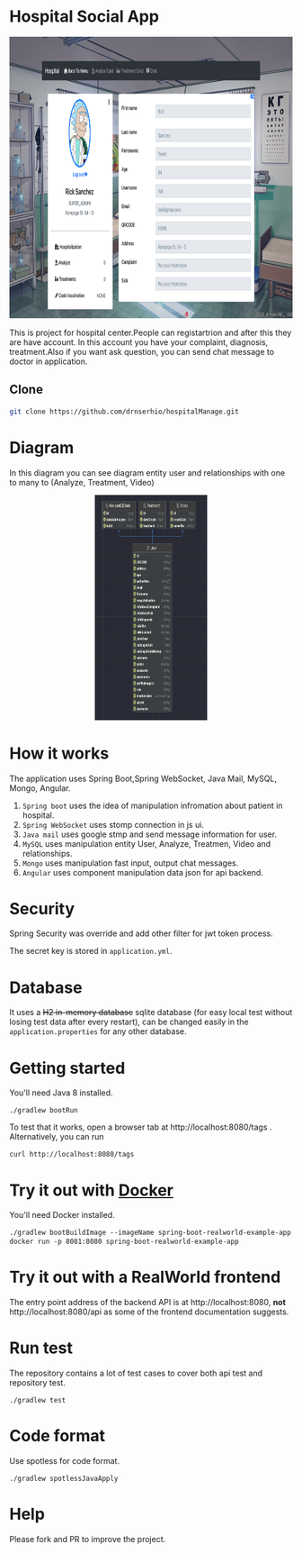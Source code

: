 # Hospital Social App
<p  align="center" >
  <img width="900" height="500" src="https://github.com/drnserhio/hospitalManage/blob/master/img-readme/profile.png">
</p>



This is project for hospital center.People can registartrion and after this they are have account. In this account you have your complaint, diagnosis, treatment.Also if you want ask question, you can send chat message to doctor in application.


Clone
--------

```sh
git clone https://github.com/drnserhio/hospitalManage.git
```

# Diagram

In this diagram you can see diagram entity user and relationships with one to many to (Analyze, Treatment, Video)

<p align="center">
  <img width="200" height="400" src="https://github.com/drnserhio/hospitalManage/blob/master/img-readme/diagram.png">
</p>

# How it works

The application uses Spring Boot,Spring WebSocket, Java Mail, MySQL, Mongo, Angular.

1. `Spring boot` uses the idea of manipulation infromation about patient in hospital.
2. `Spring WebSocket` uses stomp connection in js ui.
3. `Java mail` uses google stmp and send message information for user.
4. `MySQL` uses manipulation entity User, Analyze, Treatmen, Video and relationships.
5. `Mongo` uses manipulation fast input, output chat messages.
6. `Angular` uses component manipulation data json for api backend.

# Security

Spring Security was override and add other filter for jwt token process.

The secret key is stored in `application.yml`.

# Database

It uses a ~~H2 in-memory database~~ sqlite database (for easy local test without losing test data after every restart), can be changed easily in the `application.properties` for any other database.

# Getting started

You'll need Java 8 installed.

    ./gradlew bootRun

To test that it works, open a browser tab at http://localhost:8080/tags .  
Alternatively, you can run

    curl http://localhost:8080/tags

# Try it out with [Docker](https://www.docker.com/)

You'll need Docker installed.
	
    ./gradlew bootBuildImage --imageName spring-boot-realworld-example-app
    docker run -p 8081:8080 spring-boot-realworld-example-app

# Try it out with a RealWorld frontend

The entry point address of the backend API is at http://localhost:8080, **not** http://localhost:8080/api as some of the frontend documentation suggests.

# Run test

The repository contains a lot of test cases to cover both api test and repository test.

    ./gradlew test

# Code format

Use spotless for code format.

    ./gradlew spotlessJavaApply

# Help

Please fork and PR to improve the project.
